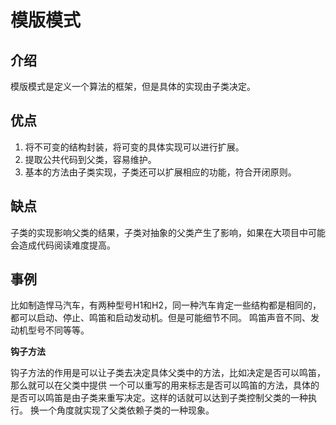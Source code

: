 # 模版模式
## 介绍
 模版模式是定义一个算法的框架，但是具体的实现由子类决定。
## 优点
 1. 将不可变的结构封装，将可变的具体实现可以进行扩展。
 2. 提取公共代码到父类，容易维护。
 3. 基本的方法由子类实现，子类还可以扩展相应的功能，符合开闭原则。
## 缺点
 子类的实现影响父类的结果，子类对抽象的父类产生了影响，如果在大项目中可能会造成代码阅读难度提高。
## 事例
  比如制造悍马汽车，有两种型号H1和H2，同一种汽车肯定一些结构都是相同的，都可以启动、停止、鸣笛和启动发动机。但是可能细节不同。
  鸣笛声音不同、发动机型号不同等等。
  
  **钩子方法**
  
  钩子方法的作用是可以让子类去决定具体父类中的方法，比如决定是否可以鸣笛，那么就可以在父类中提供
  一个可以重写的用来标志是否可以鸣笛的方法，具体的是否可以鸣笛是由子类来重写决定。这样的话就可以达到子类控制父类的一种执行。
  换一个角度就实现了父类依赖子类的一种现象。